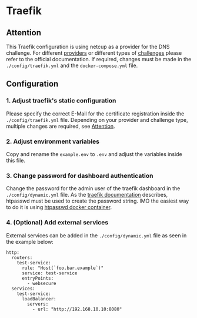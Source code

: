 # Traefik

## <a name="attention"></a>Attention
This Traefik configuration is using netcup as a provider for the DNS challenge.
For different [providers](https://doc.traefik.io/traefik/https/acme/#providers) or different types of [challenges](https://doc.traefik.io/traefik/user-guides/docker-compose/acme-tls/) please refer to the official documentation.
If required, changes must be made in the `./config/traefik.yml` and the `docker-compose.yml` file.

## Configuration

### 1. Adjust traefik's static configuration
Please specify the correct E-Mail for the certificate registration inside the `./config/traefik.yml` file.
Depending on your provider and challenge type, multiple changes are required, see [Attention](#attention).

### 2. Adjust environment variables
Copy and rename the `example.env` to `.env` and adjust the variables inside this file.

### 3. Change password for dashboard authentication
Change the password for the admin user of the traefik dashboard in the `./config/dynamic.yml` file.
As the [traefik documentation](https://doc.traefik.io/traefik/middlewares/http/basicauth/) describes, htpasswd must be used to create the password string.
IMO the easiest way to do it is using [htpasswd docker container](https://github.com/xmartlabs/docker-htpasswd).

### 4. (Optional) Add external services
External services can be added in the `./config/dynamic.yml` file as seen in the example below:
```
http:
  routers:
    test-service:
      rule: "Host(`foo.bar.example`)"
      service: test-service
      entryPoints:
        - websecure
  services:
    test-service:
      loadBalancer:
        servers:
          - url: "http://192.168.10.10:8080"
```
